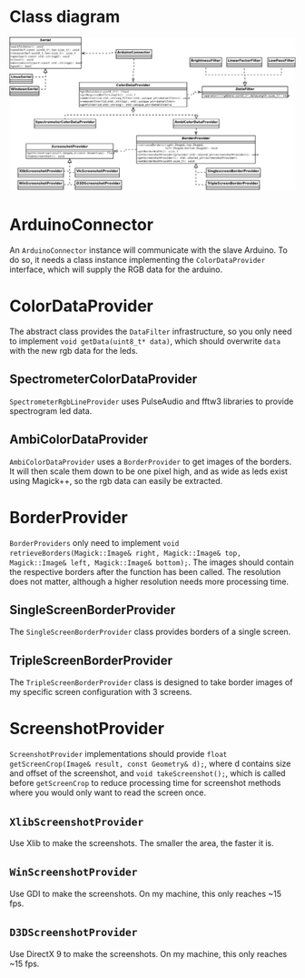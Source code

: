 # Class diagram
![class diagram](classes.png)

# ArduinoConnector
An ```ArduinoConnector``` instance will communicate with the slave Arduino. To do so, it needs a class instance implementing the ```ColorDataProvider``` interface, which will supply the RGB data for the arduino. 

# ColorDataProvider
The abstract class provides the ```DataFilter``` infrastructure, so you only need to implement ```void getData(uint8_t* data)```, which should overwrite ```data``` with the new rgb data for the leds.  

## SpectrometerColorDataProvider
```SpectrometerRgbLineProvider``` uses PulseAudio and fftw3 libraries to provide spectrogram led data.

## AmbiColorDataProvider
```AmbiColorDataProvider``` uses a ```BorderProvider``` to get images of the borders. It will then scale them down to be one pixel high, and as wide as leds exist using Magick++, so the rgb data can easily be extracted.

# BorderProvider
```BorderProviders``` only need to implement ```void retrieveBorders(Magick::Image& right, Magick::Image& top, Magick::Image& left, Magick::Image& bottom);```. The images should contain the respective borders after the function has been called. The resolution does not matter, although a higher resolution needs more processing time.

## SingleScreenBorderProvider
The ```SingleScreenBorderProvider``` class provides borders of a single screen.

## TripleScreenBorderProvider
The ```TripleScreenBorderProvider``` class is designed to take border images of my specific screen configuration with 3 screens.

# ScreenshotProvider
```ScreenshotProvider``` implementations should provide ```float getScreenCrop(Image& result, const Geometry& d);```, where d contains size and offset of the screenshot, and ```void takeScreenshot();```, which is called before ```getScreenCrop``` to reduce processing time for screenshot methods where you would only want to read the screen once.

## ```XlibScreenshotProvider```
Use Xlib to make the screenshots. The smaller the area, the faster it is.

## ```WinScreenshotProvider```
Use GDI to make the screenshots. On my machine, this only reaches ~15 fps.

## ```D3DScreenshotProvider```
Use DirectX 9 to make the screenshots. On my machine, this only reaches ~15 fps.
